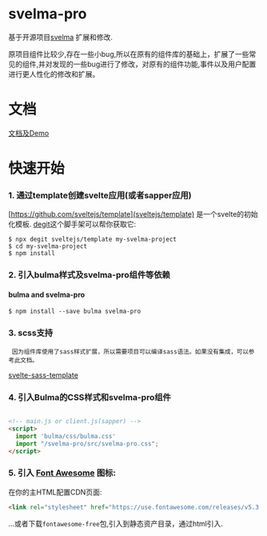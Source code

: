 


# svelma-pro

基于开源项目[svelma](https://github.com/c0bra/svelma) 扩展和修改.

原项目组件比较少,存在一些小bug,所以在原有的组件库的基础上，扩展了一些常见的组件,并对发现的一些bug进行了修改，对原有的组件功能,事件以及用户配置进行更人性化的修改和扩展。


# 文档

[文档及Demo](https://dllcnx.github.io/svelma-pro/)

# 快速开始

### 1. 通过template创建svelte应用(或者sapper应用)

[https://github.com/sveltejs/template](sveltejs/template) 是一个svelte的初始化模板. [degit](https://www.npmjs.com/package/degit)这个脚手架可以帮你获取它:

    $ npx degit sveltejs/template my-svelma-project
    $ cd my-svelma-project
    $ npm install


### 2. 引入bulma样式及svelma-pro组件等依赖

#### bulma and svelma-pro

    $ npm install --save bulma svelma-pro

### 3. scss支持

     因为组件库使用了sass样式扩展，所以需要项目可以编译sass语法。如果没有集成，可以参考此文档。


    
 [svelte-sass-template](https://github.com/KeiferJu/svelte-sass-template)

### 4. 引入Bulma的CSS样式和svelma-pro组件

```html

<!-- main.js or client.js(sapper) -->
<script>
  import 'bulma/css/bulma.css'
  import "/svelma-pro/src/svelma-pro.css";
</script>
```

### 5. 引入 [Font Awesome](https://fontawesome.com/) 图标:

在你的主HTML配置CDN页面:

```html
<link rel="stylesheet" href="https://use.fontawesome.com/releases/v5.3.1/css/all.css"></link>
```

...或者下载`fontawesome-free`包,引入到静态资产目录，通过html引入.
